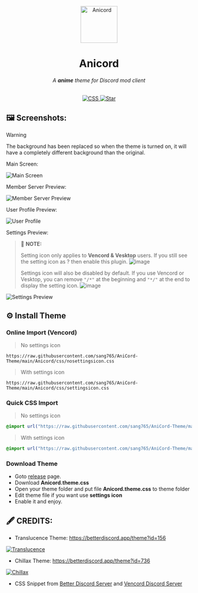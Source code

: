 <!-- HEAD PAGE -->
<div align="center">
  <img src="https://i.imgur.com/smsdwib.png" alt="Anicord" width="100">
  <h1><strong>Anicord</strong></h1>
  <h6>A <strong>anime</strong> theme for Discord mod client</h6>
</div>

<p align="center">
  <a href="https://github.com/sang765/AniCord-Theme" style="pointer-events: none; cursor: default;">
    <img src="https://ziadoua.github.io/m3-Markdown-Badges/badges/CSS/css3.svg" alt="CSS">
    <img src="https://m3-markdown-badges.vercel.app/stars/7/3/sang765/AniCord-Theme" alt="Star">
  </a>
</p>

<!-- BODY -->

## 🖼️ Screenshots:
>[!WARNING]
> The background has been replaced so when the theme is turned on, it will have a completely different background than the original.

Main Screen:

<img src="https://i.imgur.com/taKt6Im.png" alt="Main Screen">

Member Server Preview:

<img src="https://i.imgur.com/UvAb58T.png" alt="Member Server Preview">

User Profile Preview:

<img src="https://i.imgur.com/Zakan5s.png" alt="User Profile">

Settings Preview:
> 📃 **NOTE:**
>
> Setting icon only applies to **Vencord & Vesktop** users. If you still see the setting icon as ? then enable this plugin.
> ![image](https://github.com/sang765/AniCord-Theme/assets/80249864/6dc21805-733c-4eb2-bd60-c5f2137b15e6)
>
> Settings icon will also be disabled by default. If you use Vencord or Vesktop, you can remove `"/*"` at the beginning and `"*/"` at the end to display the setting icon.
> ![image](https://github.com/sang765/AniCord-Theme/assets/80249864/4a00268f-ded7-4a0f-9934-1eb7fb44bed8)



<img src="https://i.imgur.com/9vqwQYc.png" alt="Settings Preview">


## ⚙️ Install Theme
### Online Import (Vencord)
> No settings icon

```
https://raw.githubusercontent.com/sang765/AniCord-Theme/main/Anicord/css/nosettingsicon.css
```

> With settings icon

```
https://raw.githubusercontent.com/sang765/AniCord-Theme/main/Anicord/css/settingsicon.css
```

### Quick CSS Import
> No settings icon

```css
@import url("https://raw.githubusercontent.com/sang765/AniCord-Theme/main/Anicord/css/nosettingsicon.css");
```

> With settings icon

```css
@import url("https://raw.githubusercontent.com/sang765/AniCord-Theme/main/Anicord/css/settingsicon.css");
```

### Download Theme
- Goto [release](https://github.com/sang765/AniCord-Theme/releases) page.
- Download **Anicord.theme.css**
- Open your theme folder and put file **Anicord.theme.css** to theme folder
- Edit theme file if you want use **settings icon**
- Enable it and enjoy.



## 🖋️ CREDITS:
- Translucence Theme: https://betterdiscord.app/theme?id=156

<a href="https://betterdiscord.app/theme?id=156"><img src="https://images-ext-2.discordapp.net/external/QDSBRxPptJ9sGP_tp_zl_-P5PCy8T4To3qewzI_kf_k/https/betterdiscord.app/image/339?" alt="Translucence"></a>

- Chillax Theme: https://betterdiscord.app/theme?id=736

<a href="https://betterdiscord.app/theme?id=736"><img src="https://images-ext-2.discordapp.net/external/q2ARW13l3EG6jb0QG14VynEwVvenrLEcflM6ReyLQT0/https/betterdiscord.app/Image/1393?" alt="Chillax"></a>

- CSS Snippet from [Better Discord Server](https://discord.gg/0Tmfo5ZbORCRqbAd) and [Vencord Discord Server](https://discord.gg/vencord)

